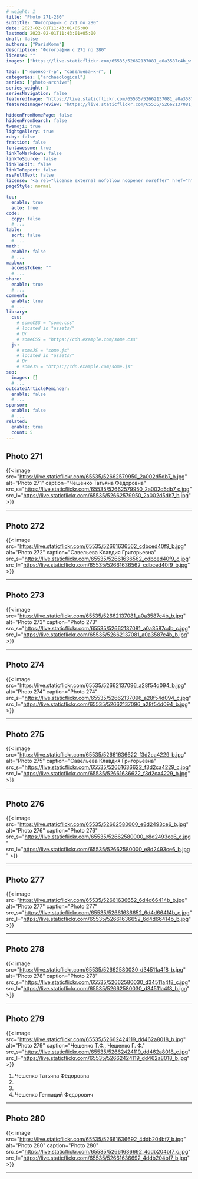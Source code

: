 ```yaml
---
# weight: 1
title: "Photo 271-280"
subtitle: "Фотографии с 271 по 280"
date: 2023-02-01T11:43:01+05:00
lastmod: 2023-02-01T11:43:01+05:00
draft: false
authors: ["ParisKomm"]
description: "Фотографии с 271 по 280"
license: ""
images: ["https://live.staticflickr.com/65535/52662137081_a0a3587c4b_w.jpg"] # изображения страниц для Open Graph и Twitter Cards.

tags: ["чешенко-т-ф", "савельева-к-г", ]
categories: ["archaeological"]
series: ["photo-archive"]
series_weight: 1
seriesNavigation: false
featuredImage: "https://live.staticflickr.com/65535/52662137081_a0a3587c4b_b.jpg" # главное изображение для содержимого.
featuredImagePreview: "https://live.staticflickr.com/65535/52662137081_a0a3587c4b_b.jpg" # изображение для главной страницы.

hiddenFromHomePage: false
hiddenFromSearch: false
twemoji: true
lightgallery: true
ruby: false
fraction: false
fontawesome: true
linkToMarkdown: false
linkToSource: false
linkToEdit: false
linkToReport: false
rssFullText: false
license: '<a rel="license external nofollow noopener noreffer" href="https://creativecommons.org/licenses/by-nc-nd/4.0/" target="_blank">CC BY-NC-ND 4.0</a>'
pageStyle: normal

toc:
  enable: true
  auto: true
code:
  copy: false
  # ...
table:
  sort: false
  # ...
math:
  enable: false
  # ...
mapbox:
  accessToken: ""
  # ...
share:
  enable: true
  # ...
comment:
  enable: true
  # ...
library:
  css:
    # someCSS = "some.css"
    # located in "assets/"
    # Or
    # someCSS = "https://cdn.example.com/some.css"
  js:
    # someJS = "some.js"
    # located in "assets/"
    # Or
    # someJS = "https://cdn.example.com/some.js"
seo:
  images: []
  # ...
outdatedArticleReminder:
  enable: false
  # ...
sponsor:
  enable: false
  # ...
related:
  enable: true
  count: 5
---
```


<!--more-->

## Photo 271

{{< image src="https://live.staticflickr.com/65535/52662579950_2a002d5db7_b.jpg" alt="Photo 271" caption="Чешенко Татьяна Фёдоровна" src_s="https://live.staticflickr.com/65535/52662579950_2a002d5db7_c.jpg" src_l="https://live.staticflickr.com/65535/52662579950_2a002d5db7_b.jpg" >}}

***

## Photo 272

{{< image src="https://live.staticflickr.com/65535/52661636562_cdbced40f9_b.jpg" alt="Photo 272" caption="Савельева Клавдия Григорьевна" src_s="https://live.staticflickr.com/65535/52661636562_cdbced40f9_c.jpg" src_l="https://live.staticflickr.com/65535/52661636562_cdbced40f9_b.jpg" >}}

***

## Photo 273

{{< image src="https://live.staticflickr.com/65535/52662137081_a0a3587c4b_b.jpg" alt="Photo 273" caption="Photo 273" src_s="https://live.staticflickr.com/65535/52662137081_a0a3587c4b_c.jpg" src_l="https://live.staticflickr.com/65535/52662137081_a0a3587c4b_b.jpg" >}}

***

## Photo 274

{{< image src="https://live.staticflickr.com/65535/52662137096_a28f54d094_b.jpg" alt="Photo 274" caption="Photo 274" src_s="https://live.staticflickr.com/65535/52662137096_a28f54d094_c.jpg" src_l="https://live.staticflickr.com/65535/52662137096_a28f54d094_b.jpg" >}}

***

## Photo 275

{{< image src="https://live.staticflickr.com/65535/52661636622_f3d2ca4229_b.jpg" alt="Photo 275" caption="Савельева Клавдия Григорьевна" src_s="https://live.staticflickr.com/65535/52661636622_f3d2ca4229_c.jpg" src_l="https://live.staticflickr.com/65535/52661636622_f3d2ca4229_b.jpg" >}}

***

## Photo 276

{{< image src="https://live.staticflickr.com/65535/52662580000_e8d2493ce6_b.jpg" alt="Photo 276" caption="Photo 276" src_s="https://live.staticflickr.com/65535/52662580000_e8d2493ce6_c.jpg" src_l="https://live.staticflickr.com/65535/52662580000_e8d2493ce6_b.jpg" >}}

***

## Photo 277

{{< image src="https://live.staticflickr.com/65535/52661636652_6d4d66414b_b.jpg" alt="Photo 277" caption="Photo 277" src_s="https://live.staticflickr.com/65535/52661636652_6d4d66414b_c.jpg" src_l="https://live.staticflickr.com/65535/52661636652_6d4d66414b_b.jpg" >}}

***

## Photo 278

{{< image src="https://live.staticflickr.com/65535/52662580030_d34511a4f8_b.jpg" alt="Photo 278" caption="Photo 278" src_s="https://live.staticflickr.com/65535/52662580030_d34511a4f8_c.jpg" src_l="https://live.staticflickr.com/65535/52662580030_d34511a4f8_b.jpg" >}}

***

## Photo 279

{{< image src="https://live.staticflickr.com/65535/52662424119_dd462a8018_b.jpg" alt="Photo 279" caption="Чешенко Т.Ф., Чешенко Г. Ф." src_s="https://live.staticflickr.com/65535/52662424119_dd462a8018_c.jpg" src_l="https://live.staticflickr.com/65535/52662424119_dd462a8018_b.jpg" >}}

1. Чешенко Татьяна Фёдоровна
2.
3.
4. Чешенко Геннадий Федорович

***

## Photo 280

{{< image src="https://live.staticflickr.com/65535/52661636692_4ddb204bf7_b.jpg" alt="Photo 280" caption="Photo 280" src_s="https://live.staticflickr.com/65535/52661636692_4ddb204bf7_c.jpg" src_l="https://live.staticflickr.com/65535/52661636692_4ddb204bf7_b.jpg" >}}

***
